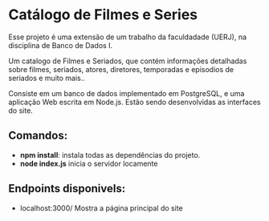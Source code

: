 # Catálogo de Filmes e Series
Esse projeto é uma extensão de um trabalho da faculdadade (UERJ), na disciplina de Banco de Dados I.

Um catalogo de Filmes e Seriados, que contém informações detalhadas sobre filmes, seriados, atores, diretores, temporadas e episodios de seriados
e muito mais..

Consiste em um banco de dados implementado em PostgreSQL, e uma aplicação Web escrita em Node.js.
Estão sendo desenvolvidas as interfaces do site.

## Comandos:

* **npm install**: instala todas as dependências do projeto.
* **node index.js** inicia o servidor locamente

## Endpoints disponivels:

* localhost:3000/  Mostra a página principal do site
